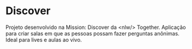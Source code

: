 # Discover
Projeto desenvolvido na Mission: Discover da &lt;nlw/> Together.    Aplicação para criar salas em que as pessoas possam fazer perguntas anônimas. Ideal para lives e aulas ao vivo.
